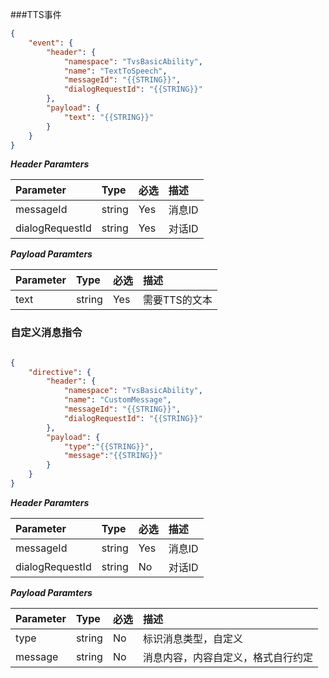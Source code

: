 ###TTS事件
```json
{
	"event": {
		"header": {
			"namespace": "TvsBasicAbility",
			"name": "TextToSpeech",
            "messageId": "{{STRING}}",
			"dialogRequestId": "{{STRING}}"
		},
		"payload": {
            "text": "{{STRING}}"
		}
	}
}	
```

***Header Paramters***

|	Parameter			|	Type		|	必选	|	描述								|
|	:-------------------	|	:--------	|	:-----	|	:--------------------------------	|
|	messageId			|	string	|	Yes	|	消息ID							|
|	dialogRequestId	|	string	|	Yes	|	对话ID							|

***Payload Paramters***

|	Parameter					|	Type		|	必选	|	描述					|
|	:---------------------------	|	:--------	|	:-----	|	:--------------------	|
|	text							|	string	|	Yes	|	需要TTS的文本	|


### 自定义消息指令
```json

{
    "directive": {
        "header": {
            "namespace": "TvsBasicAbility",
            "name": "CustomMessage",
            "messageId": "{{STRING}}",
            "dialogRequestId": "{{STRING}}"
        },
        "payload": {
            "type":"{{STRING}}",
            "message":"{{STRING}}"
        }
    }
}   

```

***Header Paramters***

|	Parameter			|	Type		|	必选	|	描述								|
|	:-------------------	|	:--------	|	:-----	|	:--------------------------------	|
|	messageId			|	string	|	Yes	|	消息ID							|
|	dialogRequestId	|	string	|	No	|	对话ID							|


***Payload Paramters***

|	Parameter					|	Type		|	必选	|	描述													|
|	:---------------------------	|	:--------	|	:-----	|	:-----------------------------------------------------	|
|	type							|	string	|	No	|	标识消息类型，自定义						|
|	message					|	string	| 	No	|	消息内容，内容自定义，格式自行约定	|